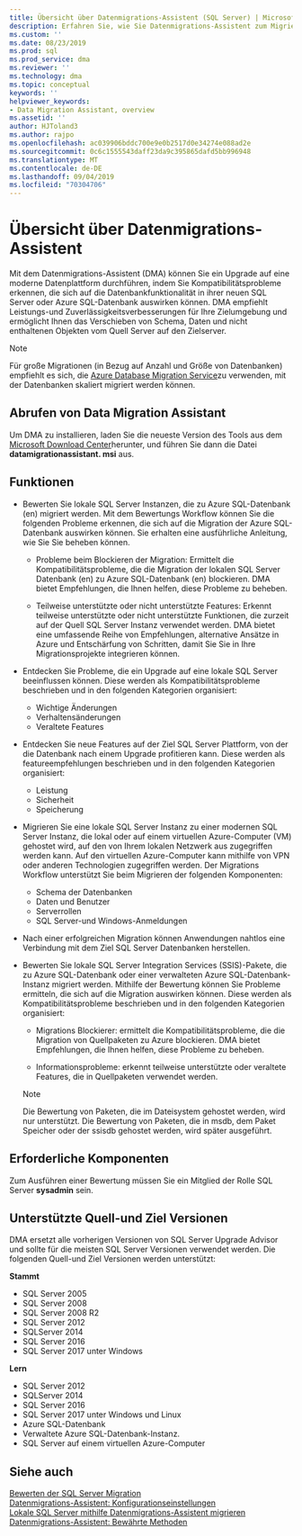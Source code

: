 ```yaml
---
title: Übersicht über Datenmigrations-Assistent (SQL Server) | Microsoft-Dokumentation
description: Erfahren Sie, wie Sie Datenmigrations-Assistent zum Migrieren SQL Server Datenbanken zu anderen SQL Server oder Azure-Datenbanken verwenden.
ms.custom: ''
ms.date: 08/23/2019
ms.prod: sql
ms.prod_service: dma
ms.reviewer: ''
ms.technology: dma
ms.topic: conceptual
keywords: ''
helpviewer_keywords:
- Data Migration Assistant, overview
ms.assetid: ''
author: HJToland3
ms.author: rajpo
ms.openlocfilehash: ac039906bddc700e9e0b2517d0e34274e088ad2e
ms.sourcegitcommit: 0c6c1555543daff23da9c395865dafd5bb996948
ms.translationtype: MT
ms.contentlocale: de-DE
ms.lasthandoff: 09/04/2019
ms.locfileid: "70304706"
---
```

# <a name="overview-of-data-migration-assistant"></a>Übersicht über Datenmigrations-Assistent
Mit dem Datenmigrations-Assistent (DMA) können Sie ein Upgrade auf eine moderne Datenplattform durchführen, indem Sie Kompatibilitätsprobleme erkennen, die sich auf die Datenbankfunktionalität in ihrer neuen SQL Server oder Azure SQL-Datenbank auswirken können. DMA empfiehlt Leistungs-und Zuverlässigkeitsverbesserungen für Ihre Zielumgebung und ermöglicht Ihnen das Verschieben von Schema, Daten und nicht enthaltenen Objekten vom Quell Server auf den Zielserver.

> [!NOTE] 
> Für große Migrationen (in Bezug auf Anzahl und Größe von Datenbanken) empfiehlt es sich, die [Azure Database Migration Service](/azure/dms/dms-overview)zu verwenden, mit der Datenbanken skaliert migriert werden können.
  
## <a name="get-data-migration-assistant"></a>Abrufen von Data Migration Assistant
Um DMA zu installieren, laden Sie die neueste Version des Tools aus dem [Microsoft Download Center](https://www.microsoft.com/download/details.aspx?id=53595)herunter, und führen Sie dann die Datei **datamigrationassistant. msi** aus.

## <a name="capabilities"></a>Funktionen
- Bewerten Sie lokale SQL Server Instanzen, die zu Azure SQL-Datenbank (en) migriert werden. Mit dem Bewertungs Workflow können Sie die folgenden Probleme erkennen, die sich auf die Migration der Azure SQL-Datenbank auswirken können. Sie erhalten eine ausführliche Anleitung, wie Sie Sie beheben können.

  - Probleme beim Blockieren der Migration: Ermittelt die Kompatibilitätsprobleme, die die Migration der lokalen SQL Server Datenbank (en) zu Azure SQL-Datenbank (en) blockieren. DMA bietet Empfehlungen, die Ihnen helfen, diese Probleme zu beheben.

  - Teilweise unterstützte oder nicht unterstützte Features: Erkennt teilweise unterstützte oder nicht unterstützte Funktionen, die zurzeit auf der Quell SQL Server Instanz verwendet werden. DMA bietet eine umfassende Reihe von Empfehlungen, alternative Ansätze in Azure und Entschärfung von Schritten, damit Sie Sie in Ihre Migrationsprojekte integrieren können.

- Entdecken Sie Probleme, die ein Upgrade auf eine lokale SQL Server beeinflussen können. Diese werden als Kompatibilitätsprobleme beschrieben und in den folgenden Kategorien organisiert:

  - Wichtige Änderungen
  - Verhaltensänderungen
  - Veraltete Features

- Entdecken Sie neue Features auf der Ziel SQL Server Plattform, von der die Datenbank nach einem Upgrade profitieren kann. Diese werden als featureempfehlungen beschrieben und in den folgenden Kategorien organisiert:

  - Leistung
  - Sicherheit
  - Speicherung

- Migrieren Sie eine lokale SQL Server Instanz zu einer modernen SQL Server Instanz, die lokal oder auf einem virtuellen Azure-Computer (VM) gehostet wird, auf den von Ihrem lokalen Netzwerk aus zugegriffen werden kann. Auf den virtuellen Azure-Computer kann mithilfe von VPN oder anderen Technologien zugegriffen werden. Der Migrations Workflow unterstützt Sie beim Migrieren der folgenden Komponenten:

  - Schema der Datenbanken
  - Daten und Benutzer
  - Serverrollen
  - SQL Server-und Windows-Anmeldungen

- Nach einer erfolgreichen Migration können Anwendungen nahtlos eine Verbindung mit dem Ziel SQL Server Datenbanken herstellen.

- Bewerten Sie lokale SQL Server Integration Services (SSIS)-Pakete, die zu Azure SQL-Datenbank oder einer verwalteten Azure SQL-Datenbank-Instanz migriert werden. Mithilfe der Bewertung können Sie Probleme ermitteln, die sich auf die Migration auswirken können. Diese werden als Kompatibilitätsprobleme beschrieben und in den folgenden Kategorien organisiert:

  - Migrations Blockierer: ermittelt die Kompatibilitätsprobleme, die die Migration von Quellpaketen zu Azure blockieren. DMA bietet Empfehlungen, die Ihnen helfen, diese Probleme zu beheben.

  - Informationsprobleme: erkennt teilweise unterstützte oder veraltete Features, die in Quellpaketen verwendet werden.

  > [!NOTE]
  > Die Bewertung von Paketen, die im Dateisystem gehostet werden, wird nur unterstützt.
  > Die Bewertung von Paketen, die in msdb, dem Paket Speicher oder der ssisdb gehostet werden, wird später ausgeführt.

## <a name="prerequisites"></a>Erforderliche Komponenten
Zum Ausführen einer Bewertung müssen Sie ein Mitglied der Rolle SQL Server **sysadmin** sein.

## <a name="supported-source-and-target-versions"></a>Unterstützte Quell-und Ziel Versionen
DMA ersetzt alle vorherigen Versionen von SQL Server Upgrade Advisor und sollte für die meisten SQL Server Versionen verwendet werden. Die folgenden Quell-und Ziel Versionen werden unterstützt:

**Stammt**
- SQL Server 2005
- SQL Server 2008
- SQL Server 2008 R2
- SQL Server 2012 
- SQLServer 2014
- SQL Server 2016
- SQL Server 2017 unter Windows

**Lern**
- SQL Server 2012
- SQLServer 2014
- SQL Server 2016
- SQL Server 2017 unter Windows und Linux
- Azure SQL-Datenbank
- Verwaltete Azure SQL-Datenbank-Instanz.
- SQL Server auf einem virtuellen Azure-Computer

## <a name="see-also"></a>Siehe auch
[Bewerten der SQL Server Migration](../dma/dma-assesssqlonprem.md)     
[Datenmigrations-Assistent: Konfigurationseinstellungen](../dma/dma-configurationsettings.md)     
[Lokale SQL Server mithilfe Datenmigrations-Assistent migrieren](../dma/dma-migrateonpremsql.md)     
[Datenmigrations-Assistent: Bewährte Methoden](../dma/dma-bestpractices.md)     
